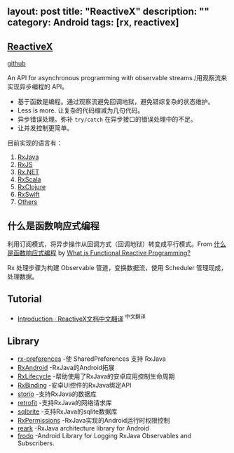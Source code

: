 layout: post
title: "ReactiveX"
description: ""
category: Android
tags: [rx, reactivex]
---

## [ReactiveX](http://reactivex.io/)

[github](https://github.com/ReactiveX)

An API for asynchronous programming with observable streams./用观察流来实现异步编程的 API。

- 基于函数是编程。通过观察流避免回调地狱，避免错综复杂的状态维护。
- Less is more. 让复杂的代码缩减为几句代码。
- 异步错误处理。弥补 `try/catch` 在异步接口的错误处理中的不足。
- 让并发控制更简单。

目前实现的语言有：

1.  [RxJava](https://github.com/ReactiveX/RxJava)
2.  [RxJS](https://github.com/Reactive-Extensions/RxJS)
3.  [Rx.NET](https://github.com/Reactive-Extensions/Rx.NET)
4.  [RxScala](http://reactivex.io/rxscala)
5.  [RxClojure](https://github.com/ReactiveX/RxClojure)
6.  [RxSwift](https://github.com/ReactiveX/RxSwift)
7.  [Others](http://reactivex.io/languages.html)

## 什么是函数响应式编程

利用订阅模式，将异步操作从回调方式（回调地狱）转变成平行模式。From [什么是函数响应式编程](https://asce1885.gitbooks.io/android-rd-senior-advanced/content/#) by [What is Functional Reactive Programming?](https://www.bignerdranch.com/blog/what-is-functional-reactive-programming/)

Rx 处理步骤为构建 Observable 管道，变换数据流，使用 Scheduler 管理现成，处理数据。

## Tutorial

- [Introduction · ReactiveX文档中文翻译](https://mcxiaoke.gitbooks.io/rxdocs/content/) <sup>中文翻译</sup>

## Library

* [rx-preferences](https://github.com/f2prateek/rx-preferences) -使 SharedPreferences 支持 RxJava
* [RxAndroid](https://github.com/ReactiveX/RxAndroid) -RxJava的Android拓展
* [RxLifecycle](https://github.com/trello/RxLifecycle) -帮助使用了RxJava的安卓应用控制生命周期
* [RxBinding](https://github.com/JakeWharton/RxBinding) -安卓UI控件的RxJava绑定API
* [storio](https://github.com/pushtorefresh/storio) -支持RxJava的数据库
* [retrofit](https://github.com/square/retrofit) -支持RxJava的网络请求库
* [sqlbrite](https://github.com/square/sqlbrite) -支持RxJava的sqlite数据库
* [RxPermissions](https://github.com/tbruyelle/RxPermissions) -RxJava实现的Android运行时权限控制
* [reark](https://github.com/reark/reark) -RxJava architecture library for Android
* [frodo](https://github.com/android10/frodo) -Android Library for Logging RxJava Observables and Subscribers.
